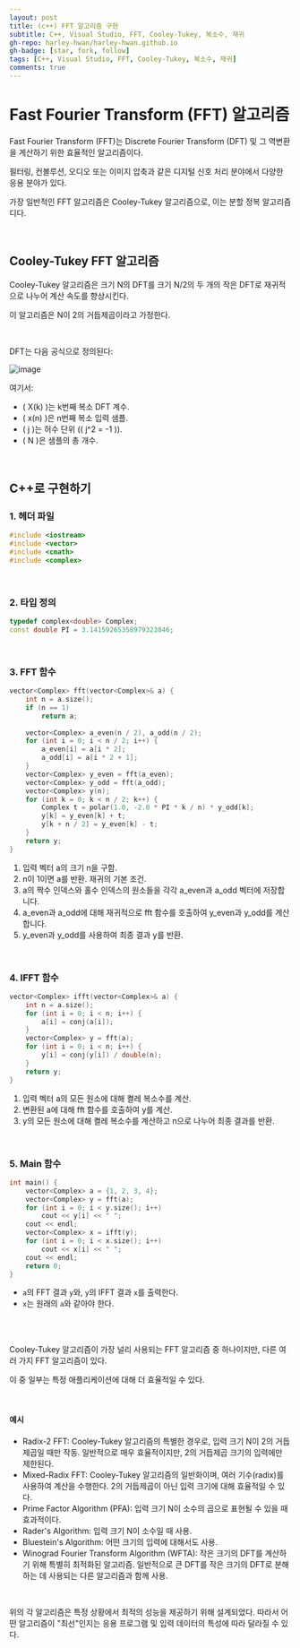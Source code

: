 ```yaml
---
layout: post
title: (c++) FFT 알고리즘 구현
subtitle: C++, Visual Studio, FFT, Cooley-Tukey, 복소수, 재귀
gh-repo: harley-hwan/harley-hwan.github.io
gh-badge: [star, fork, follow]
tags: [C++, Visual Studio, FFT, Cooley-Tukey, 복소수, 재귀]
comments: true
---
```


# Fast Fourier Transform (FFT) 알고리즘

Fast Fourier Transform (FFT)는 Discrete Fourier Transform (DFT) 및 그 역변환을 계산하기 위한 효율적인 알고리즘이다.

필터링, 컨볼루션, 오디오 또는 이미지 압축과 같은 디지털 신호 처리 분야에서 다양한 응용 분야가 있다.

가장 일반적인 FFT 알고리즘은 Cooley-Tukey 알고리즘으로, 이는 분할 정복 알고리즘디다.

<br/>

## Cooley-Tukey FFT 알고리즘

Cooley-Tukey 알고리즘은 크기 N의 DFT를 크기 N/2의 두 개의 작은 DFT로 재귀적으로 나누어 계산 속도를 향상시킨다. 

이 알고리즘은 N이 2의 거듭제곱이라고 가정한다.

<br/>

DFT는 다음 공식으로 정의된다:

![image](https://github.com/harley-hwan/harley-hwan.github.io/assets/68185569/0fb4aeb2-fdff-4b37-8656-2e4e9ffe4a0f)

여기서:
- \( X(k) \)는 k번째 복소 DFT 계수.
- \( x(n) \)은 n번째 복소 입력 샘플.
- \( j \)는 허수 단위 (\( j^2 = -1 \)).
- \( N \)은 샘플의 총 개수.

<br/>

## C++로 구현하기

### 1. 헤더 파일

```cpp
#include <iostream>
#include <vector>
#include <cmath>
#include <complex>
```

<br/>

### 2. 타입 정의

```cpp
typedef complex<double> Complex;
const double PI = 3.14159265358979323846;
```

<br/>

### 3. FFT 함수

```cpp
vector<Complex> fft(vector<Complex>& a) {
    int n = a.size();
    if (n == 1)
        return a;
    
    vector<Complex> a_even(n / 2), a_odd(n / 2);
    for (int i = 0; i < n / 2; i++) {
        a_even[i] = a[i * 2];
        a_odd[i] = a[i * 2 + 1];
    }
    vector<Complex> y_even = fft(a_even);
    vector<Complex> y_odd = fft(a_odd);
    vector<Complex> y(n);
    for (int k = 0; k < n / 2; k++) {
        Complex t = polar(1.0, -2.0 * PI * k / n) * y_odd[k];
        y[k] = y_even[k] + t;
        y[k + n / 2] = y_even[k] - t;
    }
    return y;
}
```

1. 입력 벡터 a의 크기 n을 구함.
2. n이 1이면 a를 반환. 재귀의 기본 조건.
3. a의 짝수 인덱스와 홀수 인덱스의 원소들을 각각 a_even과 a_odd 벡터에 저장합니다.
4. a_even과 a_odd에 대해 재귀적으로 fft 함수를 호출하여 y_even과 y_odd를 계산합니다.
5. y_even과 y_odd를 사용하여 최종 결과 y를 반환.

<br/>

### 4. IFFT 함수

```cpp
vector<Complex> ifft(vector<Complex>& a) {
    int n = a.size();
    for (int i = 0; i < n; i++) {
        a[i] = conj(a[i]);
    }
    vector<Complex> y = fft(a);
    for (int i = 0; i < n; i++) {
        y[i] = conj(y[i]) / double(n);
    }
    return y;
}
```

1. 입력 벡터 a의 모든 원소에 대해 켤레 복소수를 계산.
2. 변환된 a에 대해 fft 함수를 호출하여 y를 계산.
3. y의 모든 원소에 대해 켤레 복소수를 계산하고 n으로 나누어 최종 결과를 반환.

<br/>

### 5. Main 함수

```cpp
int main() {
    vector<Complex> a = {1, 2, 3, 4};
    vector<Complex> y = fft(a);
    for (int i = 0; i < y.size(); i++)
        cout << y[i] << " ";
    cout << endl;
    vector<Complex> x = ifft(y);
    for (int i = 0; i < x.size(); i++)
        cout << x[i] << " ";
    cout << endl;
    return 0;
}
```

- `a`의 FFT 결과 `y`와, `y`의 IFFT 결과 `x`를 출력한다. 
- `x`는 원래의 `a`와 같아야 한다.

<br/>

<br/>

Cooley-Tukey 알고리즘이 가장 널리 사용되는 FFT 알고리즘 중 하나이지만, 다른 여러 가지 FFT 알고리즘이 있다. 

이 중 일부는 특정 애플리케이션에 대해 더 효율적일 수 있다. 

<br/>

#### 예시

- Radix-2 FFT: Cooley-Tukey 알고리즘의 특별한 경우로, 입력 크기 N이 2의 거듭제곱일 때만 작동. 일반적으로 매우 효율적이지만, 2의 거듭제곱 크기의 입력에만 제한된다.
- Mixed-Radix FFT: Cooley-Tukey 알고리즘의 일반화이며, 여러 기수(radix)를 사용하여 계산을 수행한다. 2의 거듭제곱이 아닌 입력 크기에 대해 효율적일 수 있다.
- Prime Factor Algorithm (PFA): 입력 크기 N이 소수의 곱으로 표현될 수 있을 때 효과적이다.
- Rader's Algorithm: 입력 크기 N이 소수일 때 사용.
- Bluestein's Algorithm: 어떤 크기의 입력에 대해서도 사용.
- Winograd Fourier Transform Algorithm (WFTA): 작은 크기의 DFT를 계산하기 위해 특별히 최적화된 알고리즘. 일반적으로 큰 DFT를 작은 크기의 DFT로 분해하는 데 사용되는 다른 알고리즘과 함께 사용.

<br/>

위의 각 알고리즘은 특정 상황에서 최적의 성능을 제공하기 위해 설계되었다. 따라서 어떤 알고리즘이 "최선"인지는 응용 프로그램 및 입력 데이터의 특성에 따라 달라질 수 있다.
